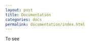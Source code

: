 ```yaml
---
layout: post
title: Documentation
categories: docs
permalink: documentation/index.html
---
```

  To see

